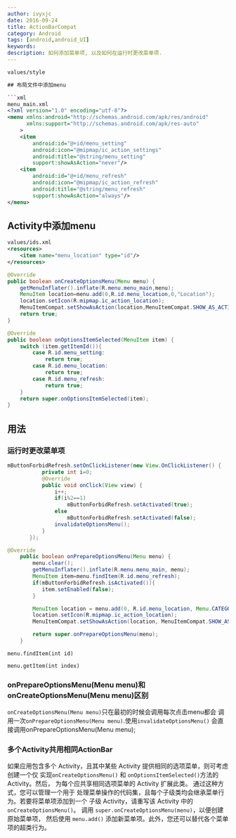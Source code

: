 ```yaml
---
author: ivyxjc
date: 2016-09-24
title: ActionBarCompat
category: Android
tags: [android,android_UI]
keywords:
description: 如何添加菜单项, 以及如何在运行时更改菜单项.
---
```



```xml
values/style

## 布局文件中添加menu

```xml
menu_main.xml
<?xml version="1.0" encoding="utf-8"?>
<menu xmlns:android="http://schemas.android.com/apk/res/android"
      xmlns:support="http://schemas.android.com/apk/res-auto"
    >
    <item
        android:id="@+id/menu_setting"
        android:icon="@mipmap/ic_action_settings"
        android:title="@string/menu_setting"
        support:showAsAction="never"/>
    <item
        android:id="@+id/menu_refresh"
        android:icon="@mipmap/ic_action_refresh"
        android:title="@string/menu_refresh"
        support:showAsAction="always"/>
</menu>
```

## Activity中添加menu

```xml
values/ids.xml
<resources>
    <item name="menu_location" type="id"/>
</resources>
```

```java
@Override
public boolean onCreateOptionsMenu(Menu menu) {
    getMenuInflater().inflate(R.menu.menu_main,menu);
    MenuItem location=menu.add(0,R.id.menu_location,0,"Location");
    location.setIcon(R.mipmap.ic_action_location);
    MenuItemCompat.setShowAsAction(location,MenuItemCompat.SHOW_AS_ACTION_IF_ROOM);
    return true;
}

@Override
public boolean onOptionsItemSelected(MenuItem item) {
    switch (item.getItemId()){
        case R.id.menu_setting:
            return true;
        case R.id.menu_location:
            return true;
        case R.id.menu_refresh:
            return true;
    }
    return super.onOptionsItemSelected(item);
}
```

## 用法

### 运行时更改菜单项

```java
mButtonForbidRefresh.setOnClickListener(new View.OnClickListener() {
           private int i=0;
           @Override
           public void onClick(View view) {
               i++;
               if(i%2==1)
                   mButtonForbidRefresh.setActivated(true);
               else
                   mButtonForbidRefresh.setActivated(false);
               invalidateOptionsMenu();
           }
       });
```


```java
@Override
    public boolean onPrepareOptionsMenu(Menu menu) {
        menu.clear();
        getMenuInflater().inflate(R.menu.menu_main, menu);
        MenuItem item=menu.findItem(R.id.menu_refresh);
        if(mButtonForbidRefresh.isActivated()){
           item.setEnabled(false);
        }

        MenuItem location = menu.add(0, R.id.menu_location, Menu.CATEGORY_SECONDARY, "Location");
        location.setIcon(R.mipmap.ic_action_location);
        MenuItemCompat.setShowAsAction(location, MenuItemCompat.SHOW_AS_ACTION_IF_ROOM);

        return super.onPrepareOptionsMenu(menu);
    }
```

`menu.findItem(int id)`<br>

`menu.getItem(int index)`

### onPrepareOptionsMenu(Menu menu)和onCreateOptionsMenu(Menu menu)区别
`onCreateOptionsMenu(Menu menu)`只在最初的时候会调用每次点击menu都会
调用一次`onPrepareOptionsMenu(Menu menu)`.使用`invalidateOptionsMenu()`
会直接调用onPrepareOptionsMenu(Menu menu);


### 多个Activity共用相同ActionBar

如果应用包含多个 Activity，且其中某些 Activity 提供相同的选项菜单，则可考虑创建一个仅
实现`onCreateOptionsMenu()` 和 `onOptionsItemSelected()`方法的 Activity。然后，
为每个应共享相同选项菜单的 Activity 扩展此类。 通过这种方式，您可以管理一个用于
处理菜单操作的代码集，且每个子级类均会继承菜单行为。若要将菜单项添加到一个
子级 Activity，请重写该 Activity 中的 `onCreateOptionsMenu()`。
调用 `super.onCreateOptionsMenu(menu)`，以便创建原始菜单项，
然后使用 `menu.add()` 添加新菜单项。此外，您还可以替代各个菜单项的超类行为。
